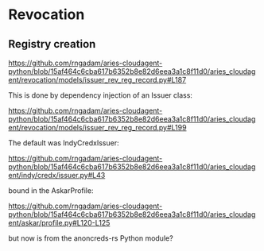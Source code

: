 # Revocation

## Registry creation

https://github.com/rngadam/aries-cloudagent-python/blob/15af464c6cba617b6352b8e82d6eea3a1c8f11d0/aries_cloudagent/revocation/models/issuer_rev_reg_record.py#L187

This is done by dependency injection of an Issuer class:

https://github.com/rngadam/aries-cloudagent-python/blob/15af464c6cba617b6352b8e82d6eea3a1c8f11d0/aries_cloudagent/revocation/models/issuer_rev_reg_record.py#L199

The default was IndyCredxIssuer:

https://github.com/rngadam/aries-cloudagent-python/blob/15af464c6cba617b6352b8e82d6eea3a1c8f11d0/aries_cloudagent/indy/credx/issuer.py#L43

bound in the AskarProfile:

https://github.com/rngadam/aries-cloudagent-python/blob/15af464c6cba617b6352b8e82d6eea3a1c8f11d0/aries_cloudagent/askar/profile.py#L120-L125

but now is from the anoncreds-rs Python module?

